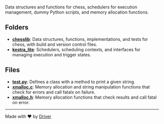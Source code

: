 <!--------------------------------------------------------------------------------->
<!-- IMPORTANT: This file is auto-generated by Driver (https://driver.ai). -------->
<!-- Manual edits may be overwritten on future commits. --------------------------->
<!--------------------------------------------------------------------------------->

Data structures and functions for chess, schedulers for execution management, dummy Python scripts, and memory allocation functions.

## Folders
- **[chesslib](chesslib/README.md)**: Data structures, functions, implementations, and tests for chess, with build and version control files.
- **[kestra_lite](kestra_lite/README.md)**: Schedulers, scheduling contexts, and interfaces for managing execution and trigger states.

## Files
- **[test.py](test.py.md)**: Defines a class with a method to print a given string.
- **[xmalloc.c](xmalloc.c.md)**: Memory allocation and string manipulation functions that check for errors and call fatalx on failure.
- **[xmalloc.h](xmalloc.h.md)**: Memory allocation functions that check results and call fatal on error.

---
Made with ❤️ by [Driver](https://www.driver.ai/)